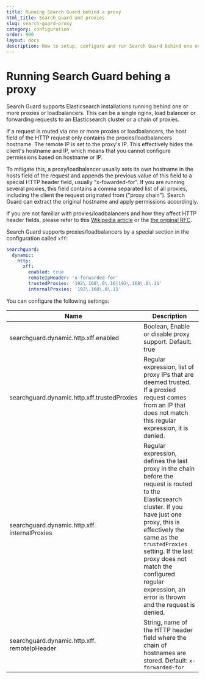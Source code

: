 ```yaml
---
title: Running Search Guard behind a proxy
html_title: Search Guard and proxies
slug: search-guard-proxy
category: configuration
order: 900
layout: docs
description: How to setup, configure and run Search Guard behind one or more proxies.
---
```

<!---
Copyright 2017 floragunn GmbH
-->

# Running Search Guard behing a proxy

Search Guard supports Elasticsearch installations running behind one or more proxies or loadbalancers. This can be a single nginx, load balancer or forwarding requests to an Elasticsearch cluster or a chain of proxies.

If a request is routed via one or more proxies or loadbalancers, the host field of the HTTP request only contains the proxies/loadbalancers hostname.  The remote IP is set to the proxy's IP. This effectively hides the client's hostname and IP, which means that you cannot configure permissions based on hostname or IP.

To mitigate this, a proxy/loadbalancer usually sets its own hostname in the hosts field of the request and appends the previous value of this field to a special HTTP header field, usually "x-fowarded-for". If you are running several proxies, this field contains a comma separated list of all proxies, including the client the request originated from ("proxy chain"). Search Guard can extract the original hostname and apply permissions accordingly.

If you are not familiar with proxies/loadbalancers and how they affect HTTP header fields, please refer to this [Wikipedia article](https://en.wikipedia.org/wiki/X-Forwarded-For) or the [the original RFC](https://tools.ietf.org/html/rfc7239).

Search Guard supports proxies/loadbalancers by a special section in the configuration called `xff`:

```yaml
searchguard:
  dynamic:
    http:
      xff:
        enabled: true
        remoteIpHeader: 'x-forwarded-for'
        trustedProxies: '192\.168\.0\.10|192\.168\.0\.11'
        internalProxies: '192\.168\.0\.11'
```

You can configure the following settings:

| Name | Description |
|---|---|
| searchguard.dynamic.http.xff.enabled | Boolean, Enable or disable proxy support. Default: true |
| searchguard.dynamic.http.xff.trustedProxies | Regular expression, list of proxy IPs that are deemed trusted. If a proxied request comes from an IP that does not match this regular expression, it is denied. |
| searchguard.dynamic.http.xff. internalProxies | Regular expression, defines the last proxy in the chain before the request is routed to the Elasticsearch cluster. If you have just one proxy, this is effectively the same as the `trustedProxies` setting. If the last proxy does not match the configured regular expression, an error is thrown and the request is denied. |
| searchguard.dynamic.http.xff. remoteIpHeader | String, name of the HTTP header field where the chain of hostnames are stored. Default: `x-forwarded-for` |

